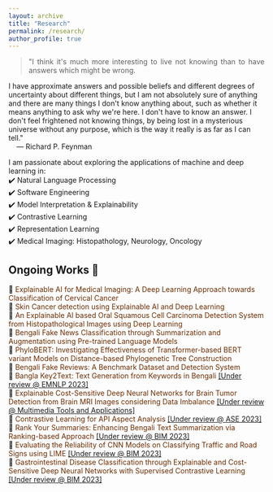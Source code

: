 ```yaml
---
layout: archive
title: "Research"
permalink: /research/
author_profile: true
---
```


> <p style="text-align:justify">"I think it's much more interesting to live not knowing than to have answers which might be wrong. 
I have approximate answers and possible beliefs and different degrees of uncertainty about different things, 
but I am not absolutely sure of anything and there are many things I don't know anything about, 
such as whether it means anything to ask why we're here. I don't have to know an answer. 
I don't feel frightened not knowing things, by being lost in a mysterious universe without any purpose,
 which is the way it really is as far as I can tell."<br>
 &nbsp;&nbsp;&nbsp; ― Richard P. Feynman</p>

I am passionate about exploring the applications of machine and deep learning in:<br>
✔️ Natural Language Processing <br>
✔️ Software Engineering <br>
✔️ Model Interpretation & Explainability <br>
✔️ Contrastive Learning <br>
✔️ Representation Learning <br>
✔️ Medical Imaging: Histopathology, Neurology, Oncology <br>


## Ongoing Works 📢
🔨 <span style="color:#6E2C00">Explainable AI for Medical Imaging: A Deep Learning Approach towards Classification of Cervical Cancer</span><br>
🔨 <span style="color:#6E2C00">Skin Cancer detection using Explainable AI and Deep Learning</span><br>
🔨 <span style="color:#6E2C00">An Explainable AI based Oral Squamous Cell Carcinoma Detection System from Histopathological Images using Deep Learning</span><br>
🔨 <span style="color:#6E2C00">Bengali Fake News Classification through Summarization and Augmentation using Pre-trained Language Models</span><br>
🔨 <span style="color:#6E2C00">PhyloBERT: Investigating Effectiveness of Transformer-based BERT variant Models on Distance-based Phylogenetic Tree Construction</span><br>
🔨 <span style="color:#6E2C00">Bengali Fake Reviews: A Benchmark Dataset and Detection System</span><br>
🔨 <span style="color:#6E2C00">Bangla Key2Text: Text Generation from Keywords in Bengali</span> [[Under review @ EMNLP 2023]](https://2023.emnlp.org/)<br>
🔨 <span style="color:#6E2C00">Explainable Cost-Sensitive Deep Neural Networks for Brain Tumor Detection from Brain MRI Images considering Data Imbalance</span> [[Under review @ Multimedia Tools and Applications]](https://www.springer.com/journal/11042)<br>
🔨 <span style="color:#6E2C00">Contrastive Learning for API Aspect Analysis</span> [[Under review @ ASE 2023]](https://conf.researchr.org/track/ase-2023/ase-2023-papers)<br>
🔨 <span style="color:#6E2C00">Rank Your Summaries: Enhancing Bengali Text Summarization via Ranking-based Approach</span> [[Under review @ BIM 2023]](https://confbim.com/)<br>
🔨 <span style="color:#6E2C00">Evaluating the Reliability of CNN Models on Classifying Traffic and Road Signs using LIME</span> [[Under review @ BIM 2023]](https://confbim.com/)<br>
🔨 <span style="color:#6E2C00">Gastrointestinal Disease Classification through Explainable and Cost-Sensitive Deep Neural Networks with Supervised Contrastive Learning</span> [[Under review @ BIM 2023]](https://confbim.com/)<br>



